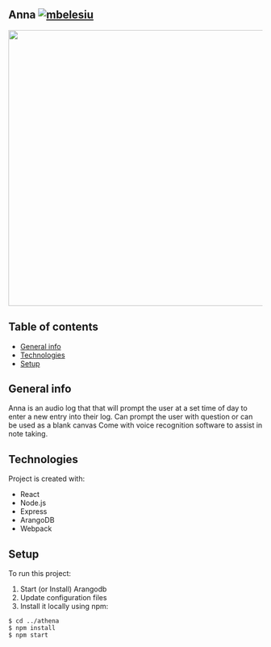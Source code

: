 
## Anna               [![mbelesiu](https://circleci.com/gh/mbelesiu/athena.svg?style=shield)](https://circleci.com/gh/mbelesiu/athena)

<img src="https://github.com/mbelesiu/athena/blob/main/annalogo.jpg" width="556 px" height="547 px">

## Table of contents
* [General info](#general-info)
* [Technologies](#technologies)
* [Setup](#setup)

## General info
Anna is an audio log that that will prompt the user at a set time of day to enter a new entry into their log. Can prompt the user with question or can be used as a blank canvas
Come with voice recognition software to assist in note taking.  
	
## Technologies
Project is created with:
* React
* Node.js
* Express
* ArangoDB
* Webpack
	
## Setup
To run this project:
1) Start (or Install) Arangodb
2) Update configuration files 
3) Install it locally using npm:

```
$ cd ../athena
$ npm install
$ npm start
```
